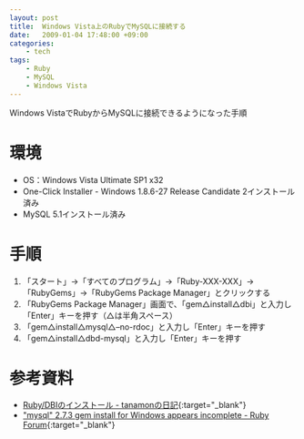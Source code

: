 ```yaml
---
layout: post
title:  Windows Vista上のRubyでMySQLに接続する
date:   2009-01-04 17:48:00 +09:00
categories:
    - tech
tags:
    - Ruby
    - MySQL
    - Windows Vista
---
```


Windows VistaでRubyからMySQLに接続できるようになった手順

# 環境

- OS：Windows Vista Ultimate SP1 x32
- One-Click Installer - Windows 1.8.6-27 Release Candidate 2インストール済み
- MySQL 5.1インストール済み

# 手順

1. 「スタート」→「すべてのプログラム」→「Ruby-XXX-XXX」→「RubyGems」→「RubyGems Package Manager」とクリックする
1. 「RubyGems Package Manager」画面で、「gem△install△dbi」と入力し「Enter」キーを押す（△は半角スペース）
1. 「gem△install△mysql△–no-rdoc」と入力し「Enter」キーを押す
1. 「gem△install△dbd-mysql」と入力し「Enter」キーを押す

# 参考資料

- [Ruby/DBIのインストール - tanamonの日記](http://d.hatena.ne.jp/tanamon/20081219/1229680986){:target="_blank"}
- ["mysql" 2.7.3 gem install for Windows appears incomplete - Ruby Forum](https://www.ruby-forum.com/topic/171779#759287){:target="_blank"}
